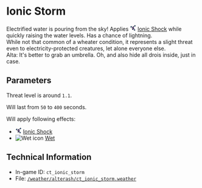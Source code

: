 # Ionic Storm

Electrified water is pouring from the sky! Applies <img src="https://raw.githubusercontent.com/Ceterai/Enternia/main/stats/effects/ct_ionic_shock.png" alt="Ionic Shock icon" loading="lazy" width="auto" height="16px"/> [Ionic Shock](https://ceterai.github.io/MyEnternia/Wiki/IonicShock) while quickly raising the water levels. Has a chance of lightning.  
While not that common of a wheater condition, it represents a slight threat even to electricity-protected creatures, let alone everyone else.  
Alta: It's better to grab an umbrella. Oh, and also hide all drois inside, just in case.

## Parameters

Threat level is around `1.1`.

Will last from `50` to `400` seconds.

Will apply following effects:

- <img src="https://raw.githubusercontent.com/Ceterai/Enternia/main/stats/effects/ct_ionic_shock.png" alt="Ionic Shock icon" loading="lazy" width="auto" height="16px"/> [Ionic Shock](https://ceterai.github.io/MyEnternia/Wiki/IonicShock)
- <img src="https://starbounder.org/mediawiki/images/4/48/Status_Wet.png" alt="Wet icon" loading="lazy" width="16px" height="16px"/> [Wet](https://starbounder.org/Wet)

## Technical Information

- In-game ID: `ct_ionic_storm`
- File: [`/weather/alterash/ct_ionic_storm.weather`](https://github.com/Ceterai/Enternia/blob/main/weather/alterash/ct_ionic_storm.weather)
